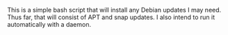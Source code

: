 This is a simple bash script that will install any Debian updates I may need.
Thus far, that will consist of APT and snap updates. I also intend to run it
automatically with a daemon.
